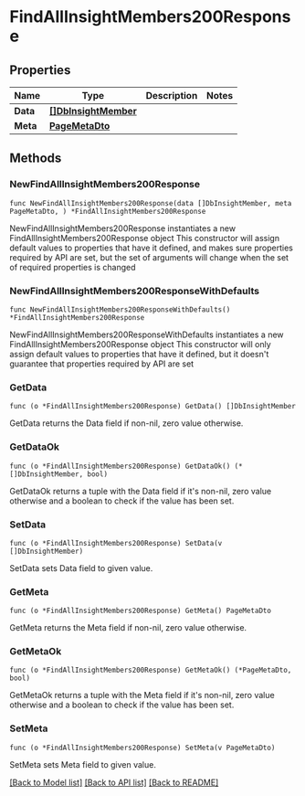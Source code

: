 # FindAllInsightMembers200Response

## Properties

Name | Type | Description | Notes
------------ | ------------- | ------------- | -------------
**Data** | [**[]DbInsightMember**](DbInsightMember.md) |  | 
**Meta** | [**PageMetaDto**](PageMetaDto.md) |  | 

## Methods

### NewFindAllInsightMembers200Response

`func NewFindAllInsightMembers200Response(data []DbInsightMember, meta PageMetaDto, ) *FindAllInsightMembers200Response`

NewFindAllInsightMembers200Response instantiates a new FindAllInsightMembers200Response object
This constructor will assign default values to properties that have it defined,
and makes sure properties required by API are set, but the set of arguments
will change when the set of required properties is changed

### NewFindAllInsightMembers200ResponseWithDefaults

`func NewFindAllInsightMembers200ResponseWithDefaults() *FindAllInsightMembers200Response`

NewFindAllInsightMembers200ResponseWithDefaults instantiates a new FindAllInsightMembers200Response object
This constructor will only assign default values to properties that have it defined,
but it doesn't guarantee that properties required by API are set

### GetData

`func (o *FindAllInsightMembers200Response) GetData() []DbInsightMember`

GetData returns the Data field if non-nil, zero value otherwise.

### GetDataOk

`func (o *FindAllInsightMembers200Response) GetDataOk() (*[]DbInsightMember, bool)`

GetDataOk returns a tuple with the Data field if it's non-nil, zero value otherwise
and a boolean to check if the value has been set.

### SetData

`func (o *FindAllInsightMembers200Response) SetData(v []DbInsightMember)`

SetData sets Data field to given value.


### GetMeta

`func (o *FindAllInsightMembers200Response) GetMeta() PageMetaDto`

GetMeta returns the Meta field if non-nil, zero value otherwise.

### GetMetaOk

`func (o *FindAllInsightMembers200Response) GetMetaOk() (*PageMetaDto, bool)`

GetMetaOk returns a tuple with the Meta field if it's non-nil, zero value otherwise
and a boolean to check if the value has been set.

### SetMeta

`func (o *FindAllInsightMembers200Response) SetMeta(v PageMetaDto)`

SetMeta sets Meta field to given value.



[[Back to Model list]](../README.md#documentation-for-models) [[Back to API list]](../README.md#documentation-for-api-endpoints) [[Back to README]](../README.md)


